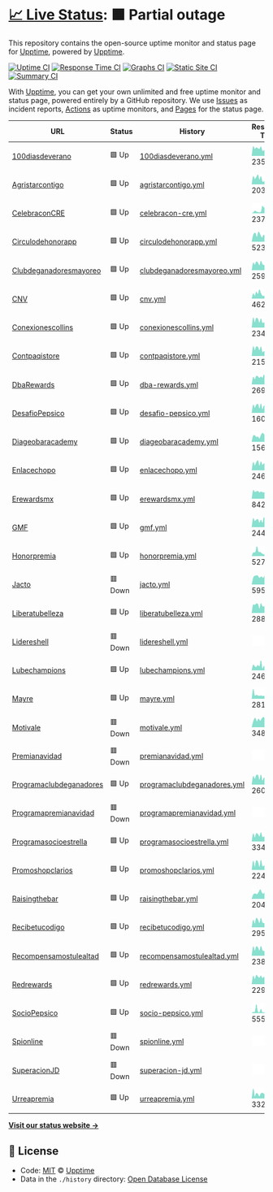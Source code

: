 # [📈 Live Status](https://demo.upptime.js.org): <!--live status--> **🟧 Partial outage**

This repository contains the open-source uptime monitor and status page for [Upptime](https://upptime.js.org), powered by [Upptime](https://github.com/upptime/upptime).

[![Uptime CI](https://github.com/koj-co/upptime/workflows/Uptime%20CI/badge.svg)](https://github.com/koj-co/upptime/actions?query=workflow%3A%22Uptime+CI%22)
[![Response Time CI](https://github.com/koj-co/upptime/workflows/Response%20Time%20CI/badge.svg)](https://github.com/koj-co/upptime/actions?query=workflow%3A%22Response+Time+CI%22)
[![Graphs CI](https://github.com/koj-co/upptime/workflows/Graphs%20CI/badge.svg)](https://github.com/koj-co/upptime/actions?query=workflow%3A%22Graphs+CI%22)
[![Static Site CI](https://github.com/koj-co/upptime/workflows/Static%20Site%20CI/badge.svg)](https://github.com/koj-co/upptime/actions?query=workflow%3A%22Static+Site+CI%22)
[![Summary CI](https://github.com/koj-co/upptime/workflows/Summary%20CI/badge.svg)](https://github.com/koj-co/upptime/actions?query=workflow%3A%22Summary+CI%22)

With [Upptime](https://upptime.js.org), you can get your own unlimited and free uptime monitor and status page, powered entirely by a GitHub repository. We use [Issues](https://github.com/upptime/upptime/issues) as incident reports, [Actions](https://github.com/upptime/upptime/actions) as uptime monitors, and [Pages](https://demo.upptime.js.org) for the status page.

<!--start: status pages-->
<!-- This summary is generated by Upptime (https://github.com/upptime/upptime) -->
<!-- Do not edit this manually, your changes will be overwritten -->

| URL                                                            | Status  | History                                                                                                                   | Response Time                                                                                | Uptime                                                                                                                                                                                                                                                   |
| -------------------------------------------------------------- | ------- | ------------------------------------------------------------------------------------------------------------------------- | -------------------------------------------------------------------------------------------- | -------------------------------------------------------------------------------------------------------------------------------------------------------------------------------------------------------------------------------------------------------- |
| [100diasdeverano](https://100diasdeverano.com)                 | 🟩 Up   | [100diasdeverano.yml](https://github.com/compusam/upckmonitor/commits/master/history/100diasdeverano.yml)                 | <img alt="Response time graph" src="./graphs/100diasdeverano.png" height="20"> 235ms         | [![Uptime 100.00%](https://img.shields.io/endpoint?url=https%3A%2F%2Fraw.githubusercontent.com%2Fcompusam%2Fupckmonitor%2Fmaster%2Fapi%2F100diasdeverano%2Fuptime.json)](https://compusam.github.io/upckmonitor/history/100diasdeverano)                 |
| [Agristarcontigo](https://agristarcontigo.com)                 | 🟩 Up   | [agristarcontigo.yml](https://github.com/compusam/upckmonitor/commits/master/history/agristarcontigo.yml)                 | <img alt="Response time graph" src="./graphs/agristarcontigo.png" height="20"> 203ms         | [![Uptime 100.00%](https://img.shields.io/endpoint?url=https%3A%2F%2Fraw.githubusercontent.com%2Fcompusam%2Fupckmonitor%2Fmaster%2Fapi%2Fagristarcontigo%2Fuptime.json)](https://compusam.github.io/upckmonitor/history/agristarcontigo)                 |
| [CelebraconCRE](https://celebraconcre.com)                     | 🟩 Up   | [celebracon-cre.yml](https://github.com/compusam/upckmonitor/commits/master/history/celebracon-cre.yml)                   | <img alt="Response time graph" src="./graphs/celebracon-cre.png" height="20"> 2376ms         | [![Uptime 100.00%](https://img.shields.io/endpoint?url=https%3A%2F%2Fraw.githubusercontent.com%2Fcompusam%2Fupckmonitor%2Fmaster%2Fapi%2Fcelebracon-cre%2Fuptime.json)](https://compusam.github.io/upckmonitor/history/celebracon-cre)                   |
| [Circulodehonorapp](https://circulodehonorapp.com)             | 🟩 Up   | [circulodehonorapp.yml](https://github.com/compusam/upckmonitor/commits/master/history/circulodehonorapp.yml)             | <img alt="Response time graph" src="./graphs/circulodehonorapp.png" height="20"> 523ms       | [![Uptime 99.80%](https://img.shields.io/endpoint?url=https%3A%2F%2Fraw.githubusercontent.com%2Fcompusam%2Fupckmonitor%2Fmaster%2Fapi%2Fcirculodehonorapp%2Fuptime.json)](https://compusam.github.io/upckmonitor/history/circulodehonorapp)              |
| [Clubdeganadoresmayoreo](https://clubdeganadoresmayoreo.com)   | 🟩 Up   | [clubdeganadoresmayoreo.yml](https://github.com/compusam/upckmonitor/commits/master/history/clubdeganadoresmayoreo.yml)   | <img alt="Response time graph" src="./graphs/clubdeganadoresmayoreo.png" height="20"> 259ms  | [![Uptime 100.00%](https://img.shields.io/endpoint?url=https%3A%2F%2Fraw.githubusercontent.com%2Fcompusam%2Fupckmonitor%2Fmaster%2Fapi%2Fclubdeganadoresmayoreo%2Fuptime.json)](https://compusam.github.io/upckmonitor/history/clubdeganadoresmayoreo)   |
| [CNV](https://circulodehonorpepsico.com)                       | 🟩 Up   | [cnv.yml](https://github.com/compusam/upckmonitor/commits/master/history/cnv.yml)                                         | <img alt="Response time graph" src="./graphs/cnv.png" height="20"> 462ms                     | [![Uptime 99.72%](https://img.shields.io/endpoint?url=https%3A%2F%2Fraw.githubusercontent.com%2Fcompusam%2Fupckmonitor%2Fmaster%2Fapi%2Fcnv%2Fuptime.json)](https://compusam.github.io/upckmonitor/history/cnv)                                          |
| [Conexionescollins](https://conexionescollins.com)             | 🟩 Up   | [conexionescollins.yml](https://github.com/compusam/upckmonitor/commits/master/history/conexionescollins.yml)             | <img alt="Response time graph" src="./graphs/conexionescollins.png" height="20"> 234ms       | [![Uptime 100.00%](https://img.shields.io/endpoint?url=https%3A%2F%2Fraw.githubusercontent.com%2Fcompusam%2Fupckmonitor%2Fmaster%2Fapi%2Fconexionescollins%2Fuptime.json)](https://compusam.github.io/upckmonitor/history/conexionescollins)             |
| [Contpaqistore](https://contpaqistore.com)                     | 🟩 Up   | [contpaqistore.yml](https://github.com/compusam/upckmonitor/commits/master/history/contpaqistore.yml)                     | <img alt="Response time graph" src="./graphs/contpaqistore.png" height="20"> 215ms           | [![Uptime 100.00%](https://img.shields.io/endpoint?url=https%3A%2F%2Fraw.githubusercontent.com%2Fcompusam%2Fupckmonitor%2Fmaster%2Fapi%2Fcontpaqistore%2Fuptime.json)](https://compusam.github.io/upckmonitor/history/contpaqistore)                     |
| [DbaRewards](https://dbarewards.com)                           | 🟩 Up   | [dba-rewards.yml](https://github.com/compusam/upckmonitor/commits/master/history/dba-rewards.yml)                         | <img alt="Response time graph" src="./graphs/dba-rewards.png" height="20"> 269ms             | [![Uptime 100.00%](https://img.shields.io/endpoint?url=https%3A%2F%2Fraw.githubusercontent.com%2Fcompusam%2Fupckmonitor%2Fmaster%2Fapi%2Fdba-rewards%2Fuptime.json)](https://compusam.github.io/upckmonitor/history/dba-rewards)                         |
| [DesafioPepsico](https://desafiopepsico.com)                   | 🟩 Up   | [desafio-pepsico.yml](https://github.com/compusam/upckmonitor/commits/master/history/desafio-pepsico.yml)                 | <img alt="Response time graph" src="./graphs/desafio-pepsico.png" height="20"> 160ms         | [![Uptime 99.92%](https://img.shields.io/endpoint?url=https%3A%2F%2Fraw.githubusercontent.com%2Fcompusam%2Fupckmonitor%2Fmaster%2Fapi%2Fdesafio-pepsico%2Fuptime.json)](https://compusam.github.io/upckmonitor/history/desafio-pepsico)                  |
| [Diageobaracademy](https://diageobaracademymexico.com)         | 🟩 Up   | [diageobaracademy.yml](https://github.com/compusam/upckmonitor/commits/master/history/diageobaracademy.yml)               | <img alt="Response time graph" src="./graphs/diageobaracademy.png" height="20"> 156ms        | [![Uptime 100.00%](https://img.shields.io/endpoint?url=https%3A%2F%2Fraw.githubusercontent.com%2Fcompusam%2Fupckmonitor%2Fmaster%2Fapi%2Fdiageobaracademy%2Fuptime.json)](https://compusam.github.io/upckmonitor/history/diageobaracademy)               |
| [Enlacechopo](https://enlacechopo.com.mx)                      | 🟩 Up   | [enlacechopo.yml](https://github.com/compusam/upckmonitor/commits/master/history/enlacechopo.yml)                         | <img alt="Response time graph" src="./graphs/enlacechopo.png" height="20"> 246ms             | [![Uptime 100.00%](https://img.shields.io/endpoint?url=https%3A%2F%2Fraw.githubusercontent.com%2Fcompusam%2Fupckmonitor%2Fmaster%2Fapi%2Fenlacechopo%2Fuptime.json)](https://compusam.github.io/upckmonitor/history/enlacechopo)                         |
| [Erewardsmx](https://erewardsmx.com)                           | 🟩 Up   | [erewardsmx.yml](https://github.com/compusam/upckmonitor/commits/master/history/erewardsmx.yml)                           | <img alt="Response time graph" src="./graphs/erewardsmx.png" height="20"> 842ms              | [![Uptime 99.61%](https://img.shields.io/endpoint?url=https%3A%2F%2Fraw.githubusercontent.com%2Fcompusam%2Fupckmonitor%2Fmaster%2Fapi%2Ferewardsmx%2Fuptime.json)](https://compusam.github.io/upckmonitor/history/erewardsmx)                            |
| [GMF](https://clubroyalelite.com)                              | 🟩 Up   | [gmf.yml](https://github.com/compusam/upckmonitor/commits/master/history/gmf.yml)                                         | <img alt="Response time graph" src="./graphs/gmf.png" height="20"> 244ms                     | [![Uptime 100.00%](https://img.shields.io/endpoint?url=https%3A%2F%2Fraw.githubusercontent.com%2Fcompusam%2Fupckmonitor%2Fmaster%2Fapi%2Fgmf%2Fuptime.json)](https://compusam.github.io/upckmonitor/history/gmf)                                         |
| [Honorpremia](https://honorpremia.com)                         | 🟩 Up   | [honorpremia.yml](https://github.com/compusam/upckmonitor/commits/master/history/honorpremia.yml)                         | <img alt="Response time graph" src="./graphs/honorpremia.png" height="20"> 527ms             | [![Uptime 99.83%](https://img.shields.io/endpoint?url=https%3A%2F%2Fraw.githubusercontent.com%2Fcompusam%2Fupckmonitor%2Fmaster%2Fapi%2Fhonorpremia%2Fuptime.json)](https://compusam.github.io/upckmonitor/history/honorpremia)                          |
| [Jacto](https://jactopremios.com)                              | 🟥 Down | [jacto.yml](https://github.com/compusam/upckmonitor/commits/master/history/jacto.yml)                                     | <img alt="Response time graph" src="./graphs/jacto.png" height="20"> 595ms                   | [![Uptime 91.59%](https://img.shields.io/endpoint?url=https%3A%2F%2Fraw.githubusercontent.com%2Fcompusam%2Fupckmonitor%2Fmaster%2Fapi%2Fjacto%2Fuptime.json)](https://compusam.github.io/upckmonitor/history/jacto)                                      |
| [Liberatubelleza](https://liberatubelleza.com.mx)              | 🟩 Up   | [liberatubelleza.yml](https://github.com/compusam/upckmonitor/commits/master/history/liberatubelleza.yml)                 | <img alt="Response time graph" src="./graphs/liberatubelleza.png" height="20"> 288ms         | [![Uptime 100.00%](https://img.shields.io/endpoint?url=https%3A%2F%2Fraw.githubusercontent.com%2Fcompusam%2Fupckmonitor%2Fmaster%2Fapi%2Fliberatubelleza%2Fuptime.json)](https://compusam.github.io/upckmonitor/history/liberatubelleza)                 |
| [Lidereshell](https://liderescs.com.mx)                        | 🟥 Down | [lidereshell.yml](https://github.com/compusam/upckmonitor/commits/master/history/lidereshell.yml)                         | <img alt="Response time graph" src="./graphs/lidereshell.png" height="20"> 0ms               | [![Uptime 98.44%](https://img.shields.io/endpoint?url=https%3A%2F%2Fraw.githubusercontent.com%2Fcompusam%2Fupckmonitor%2Fmaster%2Fapi%2Flidereshell%2Fuptime.json)](https://compusam.github.io/upckmonitor/history/lidereshell)                          |
| [Lubechampions](https://lubechampions.com.mx)                  | 🟩 Up   | [lubechampions.yml](https://github.com/compusam/upckmonitor/commits/master/history/lubechampions.yml)                     | <img alt="Response time graph" src="./graphs/lubechampions.png" height="20"> 246ms           | [![Uptime 100.00%](https://img.shields.io/endpoint?url=https%3A%2F%2Fraw.githubusercontent.com%2Fcompusam%2Fupckmonitor%2Fmaster%2Fapi%2Flubechampions%2Fuptime.json)](https://compusam.github.io/upckmonitor/history/lubechampions)                     |
| [Mayre](https://recompensasmayre.com)                          | 🟩 Up   | [mayre.yml](https://github.com/compusam/upckmonitor/commits/master/history/mayre.yml)                                     | <img alt="Response time graph" src="./graphs/mayre.png" height="20"> 281ms                   | [![Uptime 100.00%](https://img.shields.io/endpoint?url=https%3A%2F%2Fraw.githubusercontent.com%2Fcompusam%2Fupckmonitor%2Fmaster%2Fapi%2Fmayre%2Fuptime.json)](https://compusam.github.io/upckmonitor/history/mayre)                                     |
| [Motivale](http://motivale.com)                                | 🟥 Down | [motivale.yml](https://github.com/compusam/upckmonitor/commits/master/history/motivale.yml)                               | <img alt="Response time graph" src="./graphs/motivale.png" height="20"> 348ms                | [![Uptime 99.42%](https://img.shields.io/endpoint?url=https%3A%2F%2Fraw.githubusercontent.com%2Fcompusam%2Fupckmonitor%2Fmaster%2Fapi%2Fmotivale%2Fuptime.json)](https://compusam.github.io/upckmonitor/history/motivale)                                |
| [Premianavidad](https://premianavidadpepsico.com)              | 🟥 Down | [premianavidad.yml](https://github.com/compusam/upckmonitor/commits/master/history/premianavidad.yml)                     | <img alt="Response time graph" src="./graphs/premianavidad.png" height="20"> 0ms             | [![Uptime 98.44%](https://img.shields.io/endpoint?url=https%3A%2F%2Fraw.githubusercontent.com%2Fcompusam%2Fupckmonitor%2Fmaster%2Fapi%2Fpremianavidad%2Fuptime.json)](https://compusam.github.io/upckmonitor/history/premianavidad)                      |
| [Programaclubdeganadores](https://programaclubdeganadores.com) | 🟩 Up   | [programaclubdeganadores.yml](https://github.com/compusam/upckmonitor/commits/master/history/programaclubdeganadores.yml) | <img alt="Response time graph" src="./graphs/programaclubdeganadores.png" height="20"> 260ms | [![Uptime 100.00%](https://img.shields.io/endpoint?url=https%3A%2F%2Fraw.githubusercontent.com%2Fcompusam%2Fupckmonitor%2Fmaster%2Fapi%2Fprogramaclubdeganadores%2Fuptime.json)](https://compusam.github.io/upckmonitor/history/programaclubdeganadores) |
| [Programapremianavidad](https://programapremianavidad.com)     | 🟥 Down | [programapremianavidad.yml](https://github.com/compusam/upckmonitor/commits/master/history/programapremianavidad.yml)     | <img alt="Response time graph" src="./graphs/programapremianavidad.png" height="20"> 0ms     | [![Uptime 98.44%](https://img.shields.io/endpoint?url=https%3A%2F%2Fraw.githubusercontent.com%2Fcompusam%2Fupckmonitor%2Fmaster%2Fapi%2Fprogramapremianavidad%2Fuptime.json)](https://compusam.github.io/upckmonitor/history/programapremianavidad)      |
| [Programasocioestrella](https://programasocioestrella.com)     | 🟩 Up   | [programasocioestrella.yml](https://github.com/compusam/upckmonitor/commits/master/history/programasocioestrella.yml)     | <img alt="Response time graph" src="./graphs/programasocioestrella.png" height="20"> 334ms   | [![Uptime 100.00%](https://img.shields.io/endpoint?url=https%3A%2F%2Fraw.githubusercontent.com%2Fcompusam%2Fupckmonitor%2Fmaster%2Fapi%2Fprogramasocioestrella%2Fuptime.json)](https://compusam.github.io/upckmonitor/history/programasocioestrella)     |
| [Promoshopclarios](https://promoshopclarios.com.mx)            | 🟩 Up   | [promoshopclarios.yml](https://github.com/compusam/upckmonitor/commits/master/history/promoshopclarios.yml)               | <img alt="Response time graph" src="./graphs/promoshopclarios.png" height="20"> 224ms        | [![Uptime 100.00%](https://img.shields.io/endpoint?url=https%3A%2F%2Fraw.githubusercontent.com%2Fcompusam%2Fupckmonitor%2Fmaster%2Fapi%2Fpromoshopclarios%2Fuptime.json)](https://compusam.github.io/upckmonitor/history/promoshopclarios)               |
| [Raisingthebar](https://raisingthebarmexico.mx)                | 🟩 Up   | [raisingthebar.yml](https://github.com/compusam/upckmonitor/commits/master/history/raisingthebar.yml)                     | <img alt="Response time graph" src="./graphs/raisingthebar.png" height="20"> 204ms           | [![Uptime 99.90%](https://img.shields.io/endpoint?url=https%3A%2F%2Fraw.githubusercontent.com%2Fcompusam%2Fupckmonitor%2Fmaster%2Fapi%2Fraisingthebar%2Fuptime.json)](https://compusam.github.io/upckmonitor/history/raisingthebar)                      |
| [Recibetucodigo](https://recibetucodigo.com)                   | 🟩 Up   | [recibetucodigo.yml](https://github.com/compusam/upckmonitor/commits/master/history/recibetucodigo.yml)                   | <img alt="Response time graph" src="./graphs/recibetucodigo.png" height="20"> 295ms          | [![Uptime 100.00%](https://img.shields.io/endpoint?url=https%3A%2F%2Fraw.githubusercontent.com%2Fcompusam%2Fupckmonitor%2Fmaster%2Fapi%2Frecibetucodigo%2Fuptime.json)](https://compusam.github.io/upckmonitor/history/recibetucodigo)                   |
| [Recompensamostulealtad](https://recompensamostulealtad.com)   | 🟩 Up   | [recompensamostulealtad.yml](https://github.com/compusam/upckmonitor/commits/master/history/recompensamostulealtad.yml)   | <img alt="Response time graph" src="./graphs/recompensamostulealtad.png" height="20"> 238ms  | [![Uptime 100.00%](https://img.shields.io/endpoint?url=https%3A%2F%2Fraw.githubusercontent.com%2Fcompusam%2Fupckmonitor%2Fmaster%2Fapi%2Frecompensamostulealtad%2Fuptime.json)](https://compusam.github.io/upckmonitor/history/recompensamostulealtad)   |
| [Redrewards](https://redrewards.mx)                            | 🟩 Up   | [redrewards.yml](https://github.com/compusam/upckmonitor/commits/master/history/redrewards.yml)                           | <img alt="Response time graph" src="./graphs/redrewards.png" height="20"> 229ms              | [![Uptime 100.00%](https://img.shields.io/endpoint?url=https%3A%2F%2Fraw.githubusercontent.com%2Fcompusam%2Fupckmonitor%2Fmaster%2Fapi%2Fredrewards%2Fuptime.json)](https://compusam.github.io/upckmonitor/history/redrewards)                           |
| [SocioPepsico](https://sociopepsicomexico.com)                 | 🟩 Up   | [socio-pepsico.yml](https://github.com/compusam/upckmonitor/commits/master/history/socio-pepsico.yml)                     | <img alt="Response time graph" src="./graphs/socio-pepsico.png" height="20"> 555ms           | [![Uptime 100.00%](https://img.shields.io/endpoint?url=https%3A%2F%2Fraw.githubusercontent.com%2Fcompusam%2Fupckmonitor%2Fmaster%2Fapi%2Fsocio-pepsico%2Fuptime.json)](https://compusam.github.io/upckmonitor/history/socio-pepsico)                     |
| [Spionline](https://spi-online.com)                            | 🟥 Down | [spionline.yml](https://github.com/compusam/upckmonitor/commits/master/history/spionline.yml)                             | <img alt="Response time graph" src="./graphs/spionline.png" height="20"> 0ms                 | [![Uptime 98.46%](https://img.shields.io/endpoint?url=https%3A%2F%2Fraw.githubusercontent.com%2Fcompusam%2Fupckmonitor%2Fmaster%2Fapi%2Fspionline%2Fuptime.json)](https://compusam.github.io/upckmonitor/history/spionline)                              |
| [SuperacionJD](https://superacionjd.com)                       | 🟥 Down | [superacion-jd.yml](https://github.com/compusam/upckmonitor/commits/master/history/superacion-jd.yml)                     | <img alt="Response time graph" src="./graphs/superacion-jd.png" height="20"> 0ms             | [![Uptime 98.47%](https://img.shields.io/endpoint?url=https%3A%2F%2Fraw.githubusercontent.com%2Fcompusam%2Fupckmonitor%2Fmaster%2Fapi%2Fsuperacion-jd%2Fuptime.json)](https://compusam.github.io/upckmonitor/history/superacion-jd)                      |
| [Urreapremia](https://urreapremia.com)                         | 🟩 Up   | [urreapremia.yml](https://github.com/compusam/upckmonitor/commits/master/history/urreapremia.yml)                         | <img alt="Response time graph" src="./graphs/urreapremia.png" height="20"> 332ms             | [![Uptime 100.00%](https://img.shields.io/endpoint?url=https%3A%2F%2Fraw.githubusercontent.com%2Fcompusam%2Fupckmonitor%2Fmaster%2Fapi%2Furreapremia%2Fuptime.json)](https://compusam.github.io/upckmonitor/history/urreapremia)                         |

<!--end: status pages-->

[**Visit our status website →**](https://demo.upptime.js.org)

## 📄 License

- Code: [MIT](./LICENSE) © [Upptime](https://upptime.js.org)
- Data in the `./history` directory: [Open Database License](https://opendatacommons.org/licenses/odbl/1-0/)
